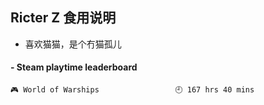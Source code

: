 ## Ricter Z 食用说明
- 喜欢猫猫，是个冇猫孤儿

<!-- steam-box start -->
#### - Steam playtime leaderboard
```text
🎮 World of Warships                 🕘 167 hrs 40 mins
```
<!-- Powered by https://github.com/YouEclipse/steam-box . -->
<!-- steam-box end -->
